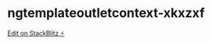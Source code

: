 # ngtemplateoutletcontext-xkxzxf

[Edit on StackBlitz ⚡️](https://stackblitz.com/edit/ngtemplateoutletcontext-xkxzxf)